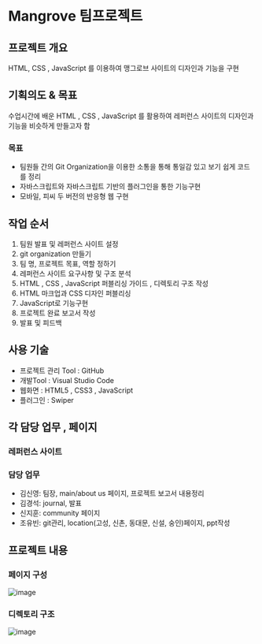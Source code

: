 # Mangrove 팀프로젝트 
## 프로젝트 개요 
HTML, CSS , JavaScript 를 이용하여 맹그로브 사이트의 디자인과 기능을 구현

## 기획의도 & 목표
수업시간에 배운 HTML , CSS , JavaScript 를 활용하여 레퍼런스 사이트의 디자인과 기능을 비슷하게 만들고자 함

### 목표
* 팀원들 간의 Git Organization을 이용한 소통을 통해 통일감 있고 보기 쉽게 코드를 정리
* 자바스크립트와 자바스크립트 기반의 플러그인을 통한 기능구현
* 모바일, 피씨 두 버전의 반응형 웹 구현

## 작업 순서
1. 팀원 발표 및 레퍼런스 사이트 설정
2. git organization 만들기
3. 팀 명, 프로젝트 목표, 역할 정하기
4. 레퍼런스 사이트 요구사항 및 구조 분석
5. HTML , CSS , JavaScript 퍼블리싱 가이드  , 디렉토리 구조 작성
6. HTML 마크업과 CSS 디자인 퍼블리싱
7. JavaScript로 기능구현
8. 프로젝트 완료 보고서 작성
9. 발표 및 피드백

## 사용 기술
* 프로젝트 관리 Tool : GitHub
* 개발Tool : Visual Studio Code
* 웹화면 : HTML5 , CSS3 , JavaScript
* 플러그인 : Swiper

## 각 담당 업무 , 페이지
### 레퍼런스 사이트

### 담당 업무
* 김신영: 팀장, main/about us 페이지, 프로젝트 보고서 내용정리
* 김경석: journal, 발표
* 신지훈: community 페이지
* 조유빈: git관리, location(고성, 신촌, 동대문, 신설, 숭인)페이지, ppt작성


## 프로젝트 내용
### 페이지 구성 
![image](https://github.com/kimgs1234/Mangrove/assets/142865411/4d9c2e70-85b3-4bc0-bc89-f9f94c2dc952) 

### 디렉토리 구조
![image](https://github.com/kimgs1234/Mangrove/assets/142865411/f7e153a5-c1b2-4d9e-b813-c243a4dbfa2a)


